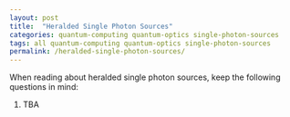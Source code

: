 ```yaml
---
layout: post
title:  "Heralded Single Photon Sources"
categories: quantum-computing quantum-optics single-photon-sources
tags: all quantum-computing quantum-optics single-photon-sources
permalink: /heralded-single-photon-sources/
---
```

When reading about heralded single photon sources, keep the following questions in mind:

1. TBA
